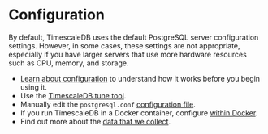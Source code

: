 # Configuration
By default, TimescaleDB uses the default PostgreSQL server configuration
settings. However, in some cases, these settings are not appropriate, especially
if you have larger servers that use more hardware resources such as CPU, memory,
and storage.

*   [Learn about configuration][config] to understand how it works before you
    begin using it.
*   Use the [TimescaleDB tune tool][tstune-conf].
*   Manually edit the `postgresql.conf` [configuration file][postgresql-conf].
*   If you run TimescaleDB in a Docker container, configure
    [within Docker][docker-conf].
*   Find out more about the [data that we collect][telemetry].


[config]: /how-to-guides/configuration/about-configuration
[postgresql-conf]: /how-to-guides/configuration/postgres-config
[tstune-conf]: /how-to-guides/configuration/timescaledb-tune
[docker-conf]: /how-to-guides/configuration/docker-config
[telemetry]: /how-to-guides/configuration/telemetry
